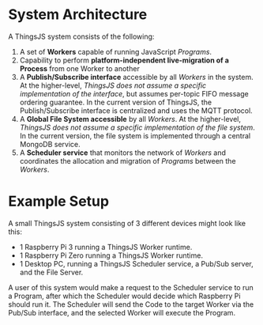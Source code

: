 # System Architecture

A ThingsJS system consists of the following:

1. A set of **Workers** capable of running JavaScript *Programs*.
2. Capability to perform **platform-independent live-migration of a Process** from one Worker to another
3. A **Publish/Subscribe interface** accessible by all *Workers* in the system. At the higher-level, *ThingsJS does not assume a specific implementation of the interface*, but assumes per-topic FIFO message ordering guarantee. In the current version of ThingsJS, the Publish/Subscribe interface is centralized and uses the MQTT protocol.
4. A **Global File System accessible** by all *Workers*. At the higher-level, *ThingsJS does not assume a specific implementation of the file system*. In the current version, the file system is implemented through a central MongoDB service.
5. A **Scheduler service** that monitors the network of *Workers* and coordinates the allocation and migration of *Programs* between the *Workers*.


# Example Setup

A small ThingsJS system consisting of 3 different devices might look like this:

* 1 Raspberry Pi 3 running a ThingsJS Worker runtime.
* 1 Raspberry Pi Zero running a ThingsJS Worker runtime.
* 1 Desktop PC, running a ThingsJS Scheduler service, a Pub/Sub server, and the File Server.

A user of this system would make a request to the Scheduler service to run a Program, after which the Scheduler would decide which Raspberry Pi should run it. The Scheduler will send the Code to the target Worker via the Pub/Sub interface, and the selected Worker will execute the Program.